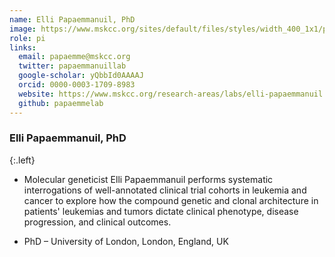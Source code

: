 ```yaml
---
name: Elli Papaemmanuil, PhD
image: https://www.mskcc.org/sites/default/files/styles/width_400_1x1/public/node/39611/person/papaemmanuil_3x2.webp
role: pi
links:
  email: papaemme@mskcc.org
  twitter: papaemmanuillab
  google-scholar: yQbbId0AAAAJ
  orcid: 0000-0003-1709-8983
  website: https://www.mskcc.org/research-areas/labs/elli-papaemmanuil
  github: papaemmelab
---
```


### Elli Papaemmanuil, PhD 
{:.left}

- Molecular geneticist Elli Papaemmanuil performs systematic interrogations of well-annotated clinical trial cohorts in leukemia and cancer to explore how the compound genetic and clonal architecture in patients' leukemias and tumors dictate clinical phenotype, disease progression, and clinical outcomes.

- PhD – University of London, London, England, UK
